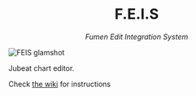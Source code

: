 <div align=center>
    
# F.E.I.S

*Fumen Edit Integration System*

</div>

![FEIS glamshot](https://i.imgur.com/Z4araqI.png)

Jubeat chart editor.

Check [the wiki](https://gitlab.com/Buggyroom/F.E.I.S/-/wikis/home) for instructions
